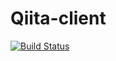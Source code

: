 # Qiita-client
[![Build Status](https://travis-ci.org/akaimo/Qiita-client.svg?branch=master)](https://travis-ci.org/akaimo/Qiita-client)
